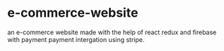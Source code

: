 # e-commerce-website
an e-commerce website made with the help of react redux and firebase with payment payment intergation using stripe.
